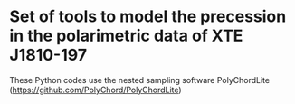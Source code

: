 # Set of tools to model the precession in the polarimetric data of XTE J1810-197

These Python codes use the nested sampling software PolyChordLite (https://github.com/PolyChord/PolyChordLite)
